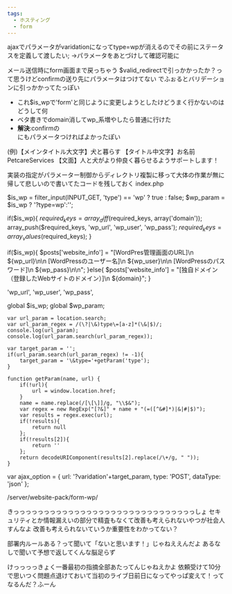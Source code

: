 ```yaml
---
tags:
  - ホスティング
  - form
---
```


ajaxでパラメータがvaridationになってtype=wpが消えるのでその前にステータスを定義して渡したい;
→パラメータをあとづけして確認可能に

メール送信時にform画面まで戻っちゃう
$valid_redirectで引っかかったか？って思うけどconfirmの送り先にパラメータはつけてない
でふぉるとバリデーションに引っかかってたっぽい
  - これ$is_wpで'form'と同じように変更しようとしたけどうまく行かないのはどうして何
  - ベタ書きでdomain消してwp_系増やしたら普通に行けた
  - **解決**:confirmの<form>にもパラメータつければよかったぽい


(例)【メインタイトル大文字】犬と暮らす&#13;&#10;【タイトル中文字】お名前PetcareServices&#13;&#10;【文面】人と犬がより仲良く暮らせるようサポートします！

























実装の指定がパラメーター制御からディレクトリ複製に移って大体の作業が無に帰して悲しいので書いてたコードを残しておく
index.php
<!-- // wordpress用の申込みか判別 -->
$is_wp = filter_input(INPUT_GET, 'type') == 'wp' ? true : false;
$wp_param = $is_wp ? '?type=wp':'';

<!--
switch($varidate_page_name) {}内部
wordpressに申し込みの時、入力必須項目からドメインを削除してWP用の項目を追加、
キーのIDを振り直す
-->
if($is_wp){
	$required_keys = array_diff($required_keys, array('domain'));
	array_push($required_keys, 'wp_url', 'wp_user', 'wp_pass');
	$required_keys = array_values($required_keys);
}

<!--
if(CommonForm::getMode() == 'process') {}内部
weebly、wpによって送信する項目をwebsite_infoに出し分けて
メールテンプレートの記述を%website_info%に変更する
-->
if($is_wp){
	$posts['website_info'] =
		"[WordPres管理画面のURL]\n
		${wp_url}\n\n
		[WordPressのユーザー名]\n
		${wp_user}\n\n
		[WordPressのパスワード]\n
		${wp_pass}\n\n";
}else{
	$posts['website_info'] =
		"[独自ドメイン（登録したWebサイトのドメイン）]\n
		${domain}";
}

'wp_url', 'wp_user', 'wp_pass',
<!--
main, subpage1~3, confirm
wordpress用の申込みかの判別を読み込んでwp_paramをformの送信先urlに追加
項目の出し分けはis_wpで
-->
global $is_wp;
global $wp_param;

<!-- JS（footer.php内） -->
<!-- // パラメータでweebly・WordPress申し込みサービス分岐 -->
	var url_param = location.search;
	var url_param_regex = /(\?|\&)type\=[a-z]*(\&|$)/;
	console.log(url_param);
	console.log(url_param.search(url_param_regex));

<!-- //申し込みサービス分岐時varidation用urlにパラメータ追加 -->
	var target_param = '';
	if(url_param.search(url_param_regex) != -1){
		target_param = '\&type='+getParam('type');
	}

<!-- パラメータ取得用関数 -->
	function getParam(name, url) {
		if(!url){
			url = window.location.href;
		}
		name = name.replace(/[\[\]]/g, "\\$&");
		var regex = new RegExp("[?&]" + name + "(=([^&#]*)|&|#|$)");
		var results = regex.exec(url);
		if(!results){
			return null
		};
		if(!results[2]){
			return ''
		};
		return decodeURIComponent(results[2].replace(/\+/g, " "));
	}
<!--
バリデーションurlにwp出し分け用のパラメータも追加
 -->
var ajax_option = {
	url: '?varidation'+target_param,
	type: 'POST',
	dataType: 'json'
};


/server/website-pack/form-wp/






きっっっっっっっっっっっっっっっっっっっっっっっっっっっっっっしょ
セキュリティとか情報漏えいの部分で精査もなくて改善も考えられないやつが社会人すんなよ
改善も考えられないていうか重要性をわかってない？

部署内ルールある？って聞いて「ないと思います！」じゃねええんだよ
あるなしで聞いて予想で返してくんな脳足らず

けっっっっきょく一番最初の指摘全部あたってんじゃねえかよ
依頼受けて10分で思いつく問題点退けておいて当初のライブ日前日になってやっぱ変えて！ってなるんだ？ふーん